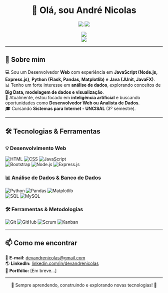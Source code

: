 <h1 align="center">👋 Olá, sou André Nicolas</h1>

<p align="center">
  <img src="https://img.shields.io/badge/Desenvolvedor%20Web-Web-blue?style=flat-square" />
  <img src="https://img.shields.io/badge/Analista%20de%20Dados-green?style=flat-square" />
</p>

<p align="center">
  <img src="https://github-readme-stats.vercel.app/api?username=devAndreNicolas&show_icons=true&theme=dark&hide=prs,issues&count_private=true" />
  <br>
  <img src="https://github-readme-stats.vercel.app/api/top-langs/?username=devAndreNicolas&layout=compact&theme=dark" />
</p>

---

## 🚀 Sobre mim  

💻 Sou um Desenvolvedor **Web** com experiência em **JavaScript (Node.js, Express.js)**, **Python (Flask, Pandas, Matplotlib)** e **Java (JUnit, JavaFX)**.  
📊 Tenho um forte interesse em **análise de dados**, explorando conceitos de **Big Data, modelagem de dados e visualização**.  
🎯 Atualmente, estou focado em **inteligência artificial** e buscando oportunidades como **Desenvolvedor Web ou Analista de Dados**.  
🎓 Cursando **Sistemas para Internet - UNCISAL** (3º semestre).  

---

## 🛠️ Tecnologias & Ferramentas  

### **💡 Desenvolvimento Web**  
![HTML](https://img.shields.io/badge/HTML5-%23E34F26.svg?style=flat&logo=html5&logoColor=white)
![CSS](https://img.shields.io/badge/CSS3-%231572B6.svg?style=flat&logo=css3&logoColor=white)
![JavaScript](https://img.shields.io/badge/JavaScript-%23F7DF1E.svg?style=flat&logo=javascript&logoColor=black)  
![Bootstrap](https://img.shields.io/badge/Bootstrap-%237952B3.svg?style=flat&logo=bootstrap&logoColor=white)
![Node.js](https://img.shields.io/badge/Node.js-%23339933.svg?style=flat&logo=nodedotjs&logoColor=white)
![Express.js](https://img.shields.io/badge/Express.js-%23000000.svg?style=flat&logo=express&logoColor=white)  

### **📊 Análise de Dados & Banco de Dados**  
![Python](https://img.shields.io/badge/Python-%233776AB.svg?style=flat&logo=python&logoColor=white)
![Pandas](https://img.shields.io/badge/Pandas-%23150458.svg?style=flat&logo=pandas&logoColor=white)
![Matplotlib](https://img.shields.io/badge/Matplotlib-%23FFDD44.svg?style=flat&logo=python&logoColor=black)  
![SQL](https://img.shields.io/badge/SQL-%230066B8.svg?style=flat&logo=sqlite&logoColor=white)
![MySQL](https://img.shields.io/badge/MySQL-%234479A1.svg?style=flat&logo=mysql&logoColor=white)  

### **🛠️ Ferramentas & Metodologias**  
![Git](https://img.shields.io/badge/Git-%23F05032.svg?style=flat&logo=git&logoColor=white)
![GitHub](https://img.shields.io/badge/GitHub-%23181717.svg?style=flat&logo=github&logoColor=white)
![Scrum](https://img.shields.io/badge/Scrum-%23008ED4.svg?style=flat&logo=scrumalliance&logoColor=white)
![Kanban](https://img.shields.io/badge/Kanban-%230098D9.svg?style=flat&logo=trello&logoColor=white)  

---

## 📫 Como me encontrar  

📧 **E-mail:** [devandrenicolas@gmail.com](mailto:devandrenicolas@gmail.com)  
🌎 **LinkedIn:** [linkedin.com/in/devandrenicolas](https://www.linkedin.com/in/devandrenicolas)  
🚀 **Portfólio:** [Em breve...]  

---

<p align="center">
  🚀 Sempre aprendendo, construindo e explorando novas tecnologias! 🚀
</p>

